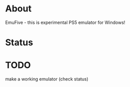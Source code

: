 # About

EmuFive - this is experimental PS5 emulator for Windows!

# Status

# TODO
make a working emulator (check status)
